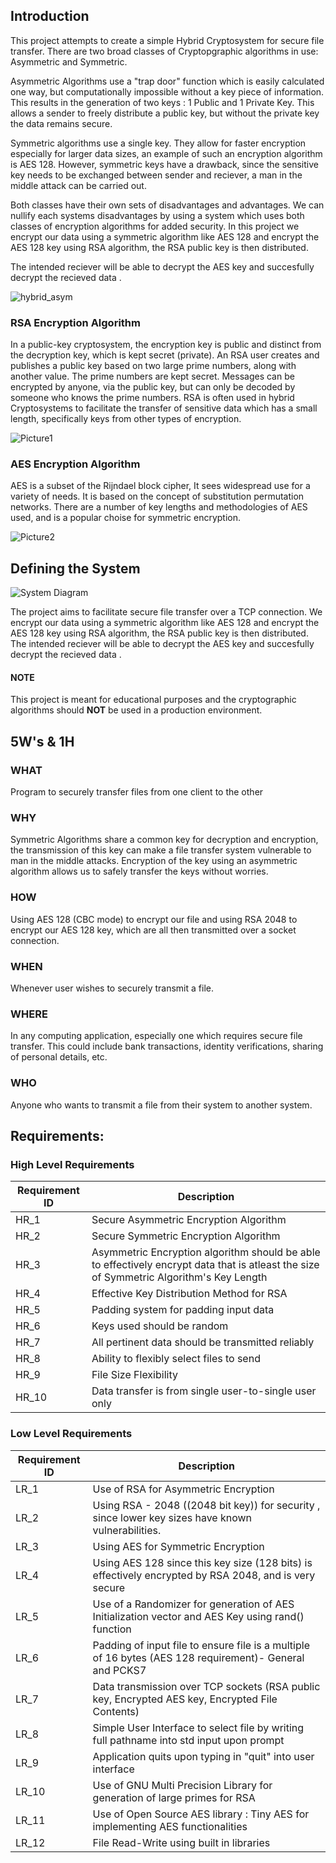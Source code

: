 ## Introduction 

This project attempts to create a simple Hybrid Cryptosystem for secure file transfer. There are two broad classes of Cryptopgraphic algorithms in use:
Asymmetric and Symmetric.

Asymmetric Algorithms use a "trap door" function which is easily calculated one way, but computationally impossible without a key piece of information. This results in the generation of two keys : 1 Public and 1 Private Key. This allows a sender to freely distribute a public key, but without the private key the data remains secure.

Symmetric algorithms use a single key. They allow for faster encryption especially for larger data sizes, an example of such an encryption algorithm is AES 128. However, symmetric keys have a drawback, since the sensitive key needs to be exchanged between sender and reciever, a man in the middle attack can be carried out.

Both classes have their own sets of disadvantages and advantages. We can nullify each systems disadvantages by using a system which uses both classes of encryption algorithms for added security. In this project we encrypt our data using a symmetric algorithm like AES 128 and encrypt the AES 128 key using RSA algorithm, the RSA public key is then distributed.

The intended reciever will be able to decrypt the AES key and succesfully decrypt the recieved data . 



![hybrid_asym](https://user-images.githubusercontent.com/71325016/126684733-d364fd36-8a8d-493c-8cfd-ce00d5e07183.png)

### RSA Encryption Algorithm 
In a public-key cryptosystem, the encryption key is public and distinct from the decryption key, which is kept secret (private). An RSA user creates and publishes a public key based on two large prime numbers, along with another value. The prime numbers are kept secret. Messages can be encrypted by anyone, via the public key, but can only be decoded by someone who knows the prime numbers. RSA is often used in hybrid Cryptosystems to facilitate the transfer of sensitive data which has a small length, specifically keys from other types of encryption. 

![Picture1](https://user-images.githubusercontent.com/71325016/126684129-ac5c8be6-c95f-47cf-9517-1722ee2e8a6f.png)
### AES Encryption Algorithm 
AES is a subset of the Rijndael block cipher, It sees widespread use for a variety of needs. It is based on the concept of substitution permutation networks. There are a number of key lengths and methodologies of AES used, and is a popular choise for symmetric encryption.  

![Picture2](https://user-images.githubusercontent.com/71325016/126684408-b799462a-d0d5-448a-af8a-e28de498bda9.jpg)


## Defining the System
![System Diagram](https://github.com/average1129/STEPin-Mini-Project-/blob/main/1_Requirements%20%26%20Research/system%20diagram.jpg)

The project aims to facilitate secure file transfer over a TCP connection.  We encrypt our data using a symmetric algorithm like AES 128 and encrypt the AES 128 key using RSA algorithm, the RSA public key is then distributed. The intended reciever will be able to decrypt the AES key and succesfully decrypt the recieved data .




#### NOTE

This project is meant for educational purposes and the cryptographic algorithms should **NOT** be used in a production environment. 

## 5W's & 1H 
### WHAT 
Program to securely transfer files from one client to the other 

### WHY
Symmetric Algorithms share a common key for decryption and encryption, the transmission of this key can make a file transfer system vulnerable to man in the middle attacks. Encryption of the key using an asymmetric algorithm allows us to safely transfer the keys without worries.

### HOW
Using AES 128 (CBC mode) to encrypt our file and using RSA 2048 to encrypt our AES 128 key, which are all then transmitted over a socket connection.

### WHEN
Whenever user wishes to securely transmit a file.

### WHERE 
In any computing application, especially one which requires secure file transfer. This could include bank transactions, identity verifications, sharing of personal details, etc. 

### WHO
Anyone who wants to transmit a file from their system to another system. 





## Requirements: 

### High Level Requirements 
|Requirement ID| Description|
|----|---------------------------------------------------------------------------------|
|HR_1 |Secure Asymmetric Encryption Algorithm| 
|HR_2 |Secure Symmetric Encryption Algorithm |
|HR_3 |Asymmetric Encryption algorithm should be able to effectively encrypt data that is atleast the size of Symmetric Algorithm's Key Length|
|HR_4 |Effective Key Distribution Method for RSA |
|HR_5 |Padding system for padding input data |
|HR_6 |Keys used should be random|
|HR_7 |All pertinent data should be transmitted reliably|
|HR_8 |Ability to flexibly select files to send |
|HR_9 |File Size Flexibility|
|HR_10 |Data transfer is from single user-to-single user only|


### Low Level Requirements 
|Requirement ID| Description|
|----|---------------------------------------------------------------------------------|
|LR_1| Use of RSA for Asymmetric Encryption|
|LR_2|Using RSA - 2048 ((2048 bit key)) for security , since lower key sizes have known vulnerabilities.|
|LR_3| Using AES for Symmetric Encryption|
|LR_4 |Using AES 128 since this key size (128 bits) is effectively encrypted by RSA 2048, and is very secure|
|LR_5 |Use of a Randomizer for generation of AES Initialization vector and AES Key using rand() function |
|LR_6 |Padding of input file to ensure file is a multiple of 16 bytes (AES 128 requirement)- General and PCKS7| 
|LR_7 |Data transmission over TCP sockets (RSA public key, Encrypted AES key, Encrypted File Contents) |
|LR_8 |Simple User Interface to select file by writing  full pathname into std input upon prompt|
|LR_9 |Application quits upon typing in "quit" into user interface|
|LR_10 |Use of GNU Multi Precision Library for generation of large primes for RSA| 
|LR_11 |Use of Open Source AES library : Tiny AES for implementing AES functionalities|
LR_12 |File Read-Write using built in libraries |




